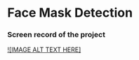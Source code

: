 # Face Mask Detection

### Screen record of the project
[![IMAGE ALT TEXT HERE]](https://www.youtube.com/watch?v=Xwo-eeTvOMY)
